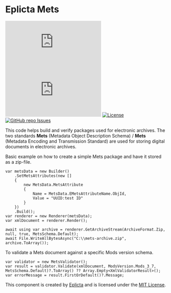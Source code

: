 # Eplicta Mets
[![NuGet](https://img.shields.io/nuget/v/Eplicta.Mets)](https://www.nuget.org/packages/Eplicta.Mets)
![Nuget](https://img.shields.io/nuget/dt/Eplicta.Mets)
[![License](https://img.shields.io/badge/license-MIT-blue.svg)](LICENSE)
[![GitHub repo Issues](https://img.shields.io/github/issues/Eplicta/Mets?style=flat&logo=github&logoColor=red&label=Issues)](https://github.com/Eplicta/Mets/issues?q=is%3Aopen)

This code helps build and verify packages used for electronic archives. The two standards **Mets** (Metadata Object Description Schema) / **Mets** (Metadata Encoding and Transmission Standard) are used for storing digital documents in electronic archives.

Basic example on how to create a simple Mets package and have it stored as a zip-file.
```
var metsData = new Builder()
    .SetMetsAttributes(new []
    {
        new MetsData.MetsAttribute
        {
            Name = MetsData.EMetsAttributeName.ObjId,
            Value = "UUID:test ID"
        }
    })
    .Build();
var renderer = new Renderer(metsData);
var xmlDocument = renderer.Render();

await using var archive = renderer.GetArchiveStream(ArchiveFormat.Zip, null, true, MetsSchema.Default);
await File.WriteAllBytesAsync("C:\\mets-archive.zip", archive.ToArray());
```

To validate a Mets document against a specific Mods version schema.
```
var validator = new MetsValidator();
var result = validator.Validate(xmlDocument, ModsVersion.Mods_3_7, MetsSchema.Default)?.ToArray() ?? Array.Empty<XmlValidatorResult>();
var errorMessage = result.FirstOrDefault()?.Message;
```

This component is created by [Eplicta](https://www.eplicta.se) and is licensed under the [MIT License](LICENSE).
